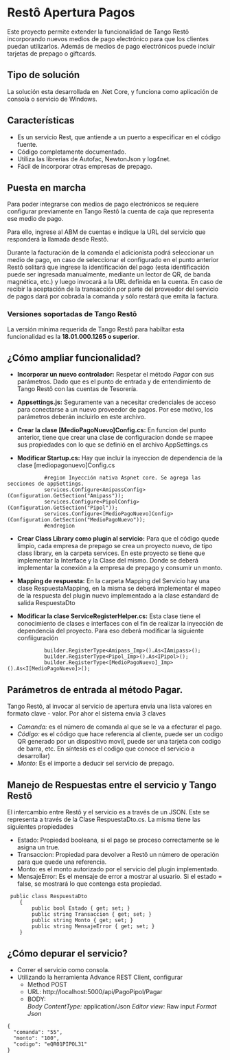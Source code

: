 # Restô Apertura Pagos
Este proyecto permite extender la funcionalidad de Tango Restô incorporando nuevos medios de pago electrónico para que los clientes puedan utilizarlos. Además de medios de pago electrónicos puede incluir tarjetas de prepago o giftcards.

## Tipo de solución
La solución esta desarrollada en .Net Core, y funciona como aplicación de consola o servicio de Windows.

## Características
- Es un servicio Rest, que antiende a un puerto a especificar en el código fuente.
- Código completamente documentado.
- Utiliza las librerias de Autofac, NewtonJson y log4net.
- Fácil de incorporar otras empresas de prepago.

## Puesta en marcha
Para poder integrarse con medios de pago electrónicos se requiere configurar previamente en Tango Restô la cuenta de caja que representa ese medio de pago.

Para ello, ingrese al ABM de cuentas e indique la URL del servicio que responderá la llamada desde Restô.

Durante la facturación de la comanda el adicionista podrá seleccionar un medio de pago, en caso de seleccionar el configurado en el punto anterior Restô solitará que ingrese la identificación del pago (esta identificación puede ser ingresada manualmente, mediante un lector de QR, de banda magnética, etc.) y luego invocará a la URL definida en la cuenta. En caso de recibir la aceptación de la transacción por parte del proveedor del servicio de pagos dará por cobrada la comanda y sólo restará que emita la factura.

### Versiones soportadas de Tango Restô
La versión mínima requerida de Tango Restô para habiltar esta funcionalidad es la **18.01.000.1265 o superior**.

## ¿Cómo ampliar funcionalidad?
- **Incorporar un nuevo controlador:** Respetar el método *Pagar* con sus parámetros. Dado que es el punto de entrada y de entendimiento de Tango Restô con las cuentas de Tesorería.
 
- **Appsettings.js:** Seguramente van a necesitar credenciales de acceso para conectarse a un nuevo proveedor de pagos. Por ese motivo, los parámetros deberán incluirlo en este archivo.

- **Crear la clase [MedioPagoNuevo]Config.cs:** En funcion del punto anterior, tiene que crear una clase de configuracion donde se mapee sus  propiedades con lo que se definió en el archivo AppSettings.cs

- **Modificar Startup.cs:** Hay que incluir la inyeccion de dependencia de la clase [mediopagonuevo]Config.cs 

```
            #region Inyección nativa Aspnet core. Se agrega las secciones de appSettings.
            services.Configure<AmipassConfig>(Configuration.GetSection("Amipass"));
            services.Configure<PipolConfig>(Configuration.GetSection("Pipol"));
            services.Configure<[MedioPagoNuevo]Config>(Configuration.GetSection("MedioPagoNuevo"));
            #endregion
```

- **Crear Class Library como plugin al servicio:** Para que el código quede limpio, cada empresa de prepago se crea un proyecto nuevo, de tipo class library, en la carpeta services. En este proyecto se tiene que implementar la Interface y la Clase del mismo. Donde se deberá implementar la conexión a la empresa de prepago y consumir un monto.

- **Mapping de respuesta:** En la carpeta Mapping del Servicio hay una clase RespuestaMapping, en la misma se deberá implementar el mapeo de la respuesta del plugin nuevo implementado a la clase estandard de salida RespuestaDto

- **Modificar la clase ServiceRegisterHelper.cs:** Esta clase tiene el conocimiento de clases e interfaces con el fin de realizar la inyección de dependencia del proyecto. Para eso deberá modificar la siguiente confiiguración

```
            builder.RegisterType<Amipass_Imp>().As<IAmipass>();
            builder.RegisterType<Pipol_Imp>().As<IPipol>();
            builder.RegisterType<[MedioPagoNuevo]_Imp>().As<I[MedioPagoNuevo]>();
```

## Parámetros de entrada al método Pagar.
Tango Restô, al invocar al servicio de apertura envia una lista valores en formato clave - valor.
Por ahor el sistema envia 3 claves
- *Comanda:* es el número de comanda al que se le va a efecturar el pago.
- *Código:* es el código que hace referencia al cliente, puede ser un codigo QR generado por un dispositivo movil, puede ser una tarjeta con codigo de barra, etc. En síntesis es el codigo que conoce el servicio a desarrollar)
- *Monto:* Es el importe a deducir sel servicio de prepago.


## Manejo de Respuestas entre el servicio y Tango Restô
El intercambio entre Restô y el servicio es a través de un JSON. Este se representa a través de la Clase RespuestaDto.cs.
La misma tiene las siguientes propiedades
- Estado: Propiedad booleana, si el pago se proceso correctamente se le asigna un true.
- Transaccion: Propiedad para devolver a Restô un número de operación para que quede una referencia.
- Monto: es el monto autorizado por el servicio del plugin implementado.
- MensajeError: Es el mensaje de error a mostrar al usuario. Si el estado = false, se mostrará lo que contenga esta propiedad.

```
 public class RespuestaDto
    {
        public bool Estado { get; set; }
        public string Transaccion { get; set; }
        public string Monto { get; set; }
        public string MensajeError { get; set; }
    }
```

## ¿Cómo depurar el servicio?
- Correr el servicio como consola.
- Utilizando la herramienta Advance REST Client, configurar
  - Method POST
  - URL: http://localhost:5000/api/PagoPipol/Pagar
  - BODY:  
    *Body ContentType:* application/Json
    *Editor view:* Raw input
    *Format Json*
```
{
  "comanda": "55",
  "monto": "100",
  "codigo": "eQR01PIPOL31"
}
```
   
    
  
  
  
